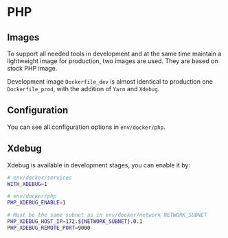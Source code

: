 # PHP

## Images

To support all needed tools in development and at the same time maintain a lightweight image for production, two images are used. They are based on stock PHP image.

Development image `Dockerfile_dev` is almost identical to production one `Dockerfile_prod`, with the addition of `Yarn` and `Xdebug`.

## Configuration

You can see all configuration options in `env/docker/php`.

## Xdebug

Xdebug is available in development stages, you can enable it by:

```bash
# env/docker/services
WITH_XDEBUG=1

# env/docker/php
PHP_XDEBUG_ENABLE=1

# Must be the same subnet as in env/docker/network NETWORK_SUBNET
PHP_XDEBUG_HOST_IP=172.${NETWORK_SUBNET}.0.1
PHP_XDEBUG_REMOTE_PORT=9000
```
